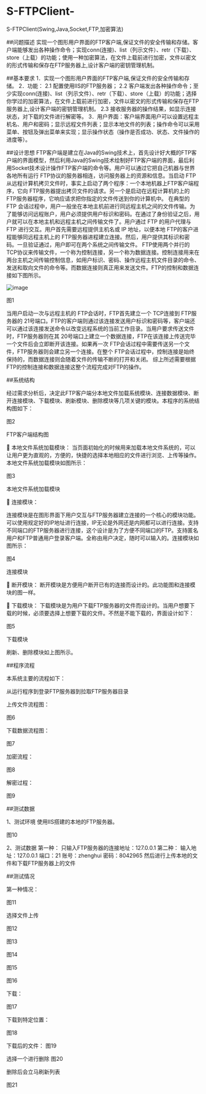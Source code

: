 # S-FTPClient-
S-FTPClient(Swing,Java,Socket,FTP,加密算法)

##问题描述
   实现一个图形用户界面的FTP客户端,保证文件的安全传输和存储。客户端能够发出各种操作命令；实现conn(连接)、list（列示文件）、retr（下载）、store（上载）的功能；使用一种加密算法，在文件上载前进行加密，文件以密文的形式传输和保存在FTP服务器上,设计客户端的密钥管理机制。

##基本要求
1．实现一个图形用户界面的FTP客户端,保证文件的安全传输和存储。
2．功能：
2.1 配置使用IIS的FTP服务器；
2.2 客户端发出各种操作命令；至少实现conn(连接)、list（列示文件）、retr（下载）、store（上载）的功能；选择你学过的加密算法，在文件上载前进行加密，文件以密文的形式传输和保存在FTP服务器上,设计客户端的密钥管理机制。
2.3 接收服务器的操作结果，如显示连接状态，对下载的文件进行解密等。
3．用户界面：客户端界面用户可以设置远程主机名、用户和密码；显示远程文件列表；显示本地文件的列表；操作命令可以采用菜单、按钮及弹出菜单来实现；显示操作状态（操作是否成功、状态、文件操作的进度等）。

##设计思想
    FTP客户端是建立在Java的Swing技术上，首先设计好大概的FTP客户端的界面模型，然后利用Java的Swing技术绘制好FTP客户端的界面，最后利用Socket技术设计操作FTP客户端的命令等。用户可以通过它把自己机器与世界各地所有运行 FTP协议的服务器相连，访问服务器上的资源和信息。当启动 FTP 从远程计算机拷贝文件时，事实上启动了两个程序：一个本地机器上FTP客户端程序，它向 FTP服务器提出拷贝文件的请求。另一个是启动在远程计算机的上的 FTP服务器程序，它响应请求把你指定的文件传送到你的计算机中。
    在典型的 FTP 会话过程中，用户一般坐在本地主机前进行同远程主机之间的文件传输。为了能够访问远程账户，用户必须提供用户标识和密码。在通过了身份验证之后，用户就可以在本地主机和远程主机之间传输文件了。用户通过 FTP 的用户代理与 FTP 进行交互。用户首先需要远程提供主机名或 IP 地址，以便本地 FTP的客户进程能够同远程主机上的 FTP服务器进程建立连接。然后，用户提供其标识和密码。一旦验证通过，用户即可在两个系统之间传输文件。
    FTP使用两个并行的 TCP协议来传输文件，一个称为控制连接，另一个称为数据连接。控制连接用来在两台主机之间传输控制信息，如用户标识、密码、操作远程主机文件目录的命令、发送和取向文件的命令等。而数据连接则真正用来发送文件。FTP的控制和数据连接如下图所示。
  

![image](https://github.com/8042965/S-FTPClient-/blob/master/images/%E5%9B%BE1.png)

图1

当用户启动一次与远程主机的 FTP会话时，FTP首先建立一个 TCP连接到 FTP服务器的 21号端口。FTP的客户端则通过该连接发送用户标识和密码等，客户端还可以通过该连接发送命令以改变远程系统的当前工作目录。当用户要求传送文件时，FTP服务器则在其 20号端口上建立一个数据连接，FTP在该连接上传送完毕一个文件后会立即断开该连接。如果再一次 FTP会话过程中需要传送另一个文件，FTP服务器则会建立另一个连接。在整个 FTP会话过程中，控制连接是始终保持的，而数据连接则会随着文件的传输不断的打开和关闭。
综上所述需要根据FTP的控制连接和数据连接这整个流程完成对FTP的操作。


##系统结构

经过需求分析后，决定此FTP客户端分本地文件加载系统模块、连接数据模块、断开连接模块、下载模块、刷新模块、删除模块等几项关键的模块。本程序的系统结构图如下：

图2

FTP客户端结构图


	本地文件系统加载模块：
当页面初始化的时候用来加载本地文件系统的，可以让用户更为直观的，方便的，快捷的选择本地相应的文件进行浏览、上传等操作。本地文件系统加载模块如图所示：

图3

本地文件系统加载模块


	连接模块：

连接模块是在图形界面下用户交互与FTP服务器建立连接的一个核心的模块功能。可以使用规定好的IP地址进行连接，IP无论是外网还是内网都可以进行连接。支持不同端口的FTP服务器进行连接，这个设计是为了方便不同端口的FTP。支持匿名用户和FTP普通用户登录客户端。全称由用户决定，随时可以输入的。连接模块如图所示：

图4

连接模块


	断开模块：
断开模块是方便用户断开已有的连接而设计的。此功能图和连接模块的图一样。

	下载模块：
下载模块是为用户下载FTP服务器的文件而设计的。当用户想要下载的时候，必须要选择上想要下载的文件。不然是不能下载的，界面设计如下：

图5

下载模块


刷新、删除模块如上图所示。

##程序流程

本系统主要的流程如下：

从运行程序到登录FTP服务器到拉取FTP服务器目录

上传文件流程图：


图6

下载数据流程图：

图7

加密流程：

图8

解密过程：

图9

##测试数据

1、测试环境
  使用IIS搭建的本地的FTP服务器。
  
  图10
  
2、测试数据
  第一种：
    只输入FTP服务器的连接地址：127.0.0.1
  第二种：
    输入地址：127.0.0.1
    端口：21
    账号：zhenghui
    密码：8042965
然后进行上传本地的文件和下载FTP服务器上的文件

##测试情况

第一种情况：

图11

选择文件上传

图12

图13

图14

图15

图16


下载：

图17

下载到特定位置：

图18

下载后的文件：
图19

选择一个进行删除
图20

删除后会立马刷新列表

图21


















